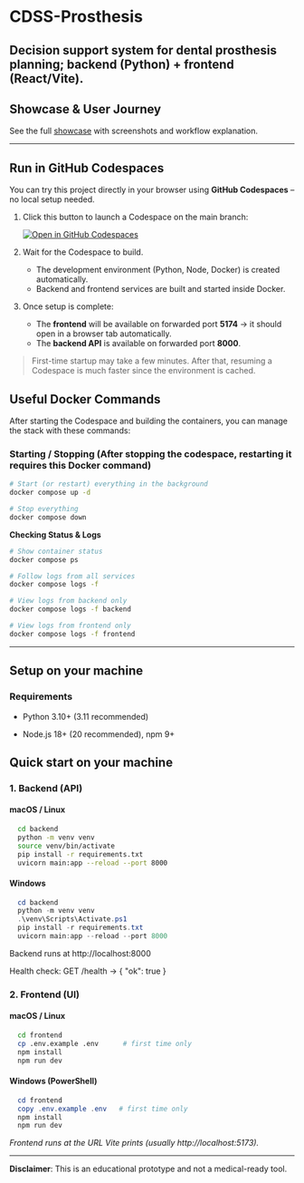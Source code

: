 # **CDSS-Prosthesis**

Decision support system for dental prosthesis planning; backend (Python) + frontend (React/Vite).
---

## **Showcase & User Journey**
See the full [showcase](./showcase) with screenshots and workflow explanation.

---

## **Run in GitHub Codespaces**

You can try this project directly in your browser using **GitHub Codespaces** – no local setup needed.

1. Click this button to launch a Codespace on the main branch:

   [![Open in GitHub Codespaces](https://github.com/codespaces/badge.svg)](https://codespaces.new/Patrick-Michael/CDSS-Prosthesis?quickstart=1)

2. Wait for the Codespace to build.  
   - The development environment (Python, Node, Docker) is created automatically.  
   - Backend and frontend services are built and started inside Docker.  

3. Once setup is complete:  
   - The **frontend** will be available on forwarded port **5174** → it should open in a browser tab automatically.  
   - The **backend API** is available on forwarded port **8000**.

> First-time startup may take a few minutes. After that, resuming a Codespace is much faster since the environment is cached.


## Useful Docker Commands

After starting the Codespace and building the containers, you can manage the stack with these commands:

### Starting / Stopping (After stopping the codespace, restarting it requires this Docker command)
```bash
# Start (or restart) everything in the background
docker compose up -d

# Stop everything
docker compose down
```

**Checking Status & Logs**
```bash
# Show container status
docker compose ps

# Follow logs from all services
docker compose logs -f

# View logs from backend only
docker compose logs -f backend

# View logs from frontend only
docker compose logs -f frontend
```


---
## **Setup on your machine**

### Requirements

* Python 3.10+ (3.11 recommended)

* Node.js 18+ (20 recommended), npm 9+


## **Quick start on your machine**

### 1. Backend (API)

#### macOS / Linux

```bash
  cd backend
  python -m venv venv 
  source venv/bin/activate 
  pip install -r requirements.txt 
  uvicorn main:app --reload --port 8000
```

#### Windows 

``` powerShell
  cd backend
  python -m venv venv
  .\venv\Scripts\Activate.ps1
  pip install -r requirements.txt
  uvicorn main:app --reload --port 8000 
  ```


Backend runs at http://localhost:8000

Health check: GET /health → { "ok": true }


### 2. Frontend (UI)

#### macOS / Linux

```  bash
  cd frontend
  cp .env.example .env      # first time only
  npm install
  npm run dev 
  ```


#### Windows (PowerShell)

```  powershell
  cd frontend
  copy .env.example .env   # first time only
  npm install
  npm run dev 
  ```


*Frontend runs at the URL Vite prints (usually http://localhost:5173).*




---
**Disclaimer**: This is an educational prototype and not a medical-ready tool.  

